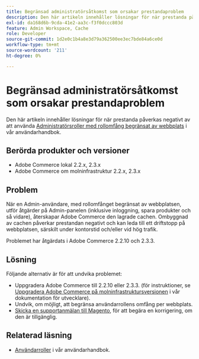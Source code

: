 ```yaml
---
title: Begränsad administratörsåtkomst som orsakar prestandaproblem
description: Den här artikeln innehåller lösningar för när prestanda påverkas negativt av att du använder [Admin roles with role scope limited by website](https://docs.magento.com/m2/ee/user_guide/system/permissions-user-roles.html#step-2assign-resources) i vår användarhandbok.
exl-id: da168d6b-9cda-41e2-aa3c-f3f0dccc803d
feature: Admin Workspace, Cache
role: Developer
source-git-commit: 1d2e0c1b4a8e3d79a362500ee3ec7bde84a6ce0d
workflow-type: tm+mt
source-wordcount: '211'
ht-degree: 0%

---
```


# Begränsad administratörsåtkomst som orsakar prestandaproblem

Den här artikeln innehåller lösningar för när prestanda påverkas negativt av att använda [Administratörsroller med rollomfång begränsat av webbplats](https://docs.magento.com/m2/ee/user_guide/system/permissions-user-roles.html#step-2assign-resources) i vår användarhandbok.

## Berörda produkter och versioner

* Adobe Commerce lokal 2.2.x, 2.3.x
* Adobe Commerce om molninfrastruktur 2.2.x, 2.3.x

## Problem

När en Admin-användare, med rollomfånget begränsat av webbplatsen, utför åtgärder på Admin-panelen (inklusive inloggning, spara produkter och så vidare), återskapar Adobe Commerce den lagrade cachen. Ombyggnad av cachen påverkar prestandan negativt och kan leda till ett driftstopp på webbplatsen, särskilt under kontorstid och/eller vid hög trafik.

Problemet har åtgärdats i Adobe Commerce 2.2.10 och 2.3.3.

## Lösning

Följande alternativ är för att undvika problemet:

* Uppgradera Adobe Commerce till 2.2.10 eller 2.3.3. (för instruktioner, se [Uppgradera Adobe Commerce på molninfrastruktursversionen](https://devdocs.magento.com/guides/v2.3/cloud/project/project-upgrade.html) i vår dokumentation för utvecklare).
* Undvik, om möjligt, att begränsa användarrollens omfång per webbplats.
* [Skicka en supportanmälan till Magento](/help/help-center-guide/help-center/magento-help-center-user-guide.md#submit-ticket), för att begära en korrigering, om den är tillgänglig.

## Relaterad läsning

* [Användarroller](https://docs.magento.com/m2/ee/user_guide/system/permissions-user-roles.html) i vår användarhandbok.
